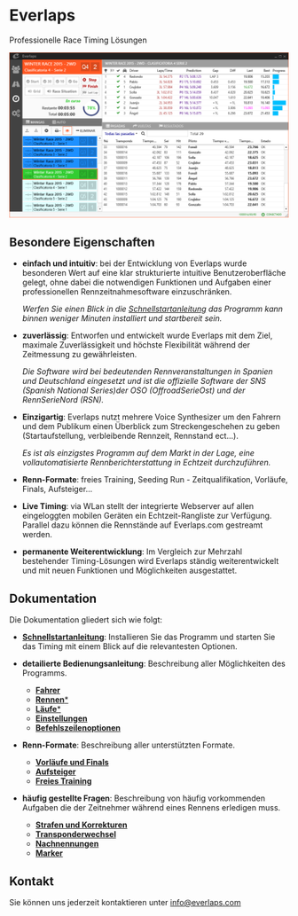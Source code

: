 
<div class="bs-docs-header" id="content" style="margin-bottom:0px">
	<div class="container">
		<h1>Everlaps</h1>
		<p>Professionelle Race Timing Lösungen</p>
	</div>
</div>

![Everlaps](./img/heats.png)

##  Besondere Eigenschaften

- **einfach und intuitiv**: bei der Entwicklung von Everlaps wurde besonderen Wert auf eine klar strukturierte intuitive Benutzeroberfläche gelegt, ohne dabei die notwendigen Funktionen und Aufgaben einer professionellen Rennzeitnahmesoftware einzuschränken.

	*Werfen Sie einen Blick in die [Schnellstartanleitung](quick-start/index.html) das Programm kann binnen weniger Minuten installiert und startbereit sein.*

- **zuverlässig**: Entworfen und entwickelt wurde Everlaps mit dem Ziel, maximale Zuverlässigkeit und höchste Flexibilität während der Zeitmessung zu gewährleisten.
	
	*Die Software wird bei bedeutenden Rennveranstaltungen in Spanien und Deutschland eingesetzt und ist die offizielle Software der SNS (Spanish National Series)der OSO (OffroadSerieOst) und der RennSerieNord (RSN).*

- **Einzigartig**: Everlaps nutzt mehrere Voice Synthesizer um den Fahrern und dem Publikum einen Überblick zum Streckengeschehen zu geben  (Startaufstellung, verbleibende Rennzeit, Rennstand ect...).

	*Es ist als einzigstes Programm auf dem Markt in der Lage, eine vollautomatisierte Rennberichterstattung in Echtzeit durchzuführen.*
 
- **Renn-Formate**: freies Training, Seeding Run - Zeitqualifikation, Vorläufe, Finals, Aufsteiger...

- **Live Timing**: via WLan stellt der integrierte Webserver auf allen eingeloggten mobilen Geräten ein Echtzeit-Rangliste zur Verfügung. Parallel dazu können die Rennstände auf Everlaps.com gestreamt werden. 

- **permanente Weiterentwicklung**: Im Vergleich zur Mehrzahl bestehender Timing-Lösungen wird Everlaps ständig weiterentwickelt und mit neuen Funktionen und Möglichkeiten ausgestattet.

## Dokumentation

Die Dokumentation gliedert sich wie folgt:

- [**Schnellstartanleitung**](quick-start/index.html): Installieren Sie das Programm und starten Sie das Timing mit einem Blick auf die relevantesten Optionen.

- **detailierte Bedienungsanleitung**: Beschreibung aller Möglichkeiten des Programms.
	- [**Fahrer**](user-guide/drivers/index.html)
	- [**Rennen***](user-guide/races/index.html)
	- [**Läufe***](user-guide/heats/index.html)
	- [**Einstellungen**](user-guide/config/index.html)
	- [**Befehlszeilenoptionen**](user-guide/commands/index.html)

- **Renn-Formate**: Beschreibung aller unterstützten Formate.
 
	- [**Vorläufe und Finals**](race-formats/qualify-finals/index.html)
	- [**Aufsteiger**](race-formats/christmas-tree/index.html)
	- [**Freies Training**](race-formats/free-practice/index.html)

- **häufig gestellte Fragen**: Beschreibung von häufig vorkommenden Aufgaben die der Zeitnehmer während eines Rennens erledigen muss.
	- [**Strafen und Korrekturen**](common-tasks/punishments-corrections/index.html)
	- [**Transponderwechsel**](common-tasks/change-transponders/index.html)
	- [**Nachnennungen**](common-tasks/late-entries/index.html)
	- [**Marker**](common-tasks/tags/index.html)

## Kontakt

Sie können uns jederzeit kontaktieren unter [info@everlaps.com](mailto:info@everlaps.com)
